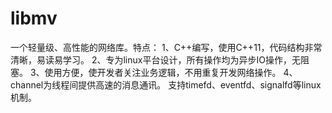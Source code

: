 # libmv
一个轻量级、高性能的网络库。特点：
1、C++编写，使用C++11，代码结构非常清晰，易读易学习。
2、专为linux平台设计，所有操作均为异步IO操作，无阻塞。
3、使用方便，使开发者关注业务逻辑，不用重复开发网络操作。
4、channel为线程间提供高速的消息通讯。
支持timefd、eventfd、signalfd等linux机制。
